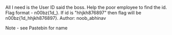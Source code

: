 All I need is the User ID said the boss. Help the poor employee to find the id. Flag format - n00bz{1d_}. If id is "hhjkh876897" then flag will be n00bz{1d_hhjkh876897}. Author: noob_abhinav

Note - see Pastebin for name
